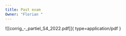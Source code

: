 ```yaml
---
title: Past exam
Owner: "Florian "
---
```

![[corrig_-_partiel_S4_2022.pdf]]{ type=application/pdf }

